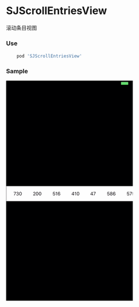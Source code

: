 # SJScrollEntriesView
滚动条目视图
### Use
```Ruby
    pod 'SJScrollEntriesView'
```

### Sample
<img src="https://github.com/changsanjiang/SJScrollEntriesView/blob/master/SJScrollEntriesViewProject/SJScrollEntriesViewProject/ex.gif" />
